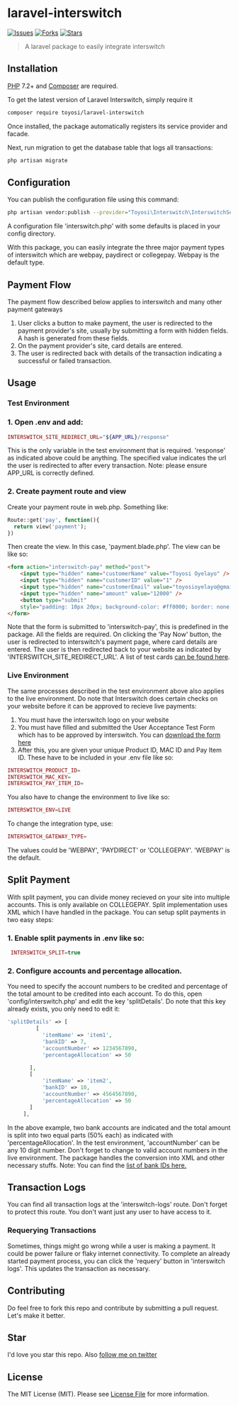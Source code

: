 # laravel-interswitch

[![Issues](	https://img.shields.io/github/issues/toyosi12/laravel-interswitch)](https://github.com/toyosi12/laravel-interswitch/issues)
[![Forks](	https://img.shields.io/github/forks/toyosi12/laravel-interswitch)](https://github.com/toyosi12/laravel-interswitch/forks)
[![Stars](	https://img.shields.io/github/stars/toyosi12/laravel-interswitch)](https://github.com/toyosi12/laravel-interswitch/stars)

> A laravel package to easily integrate interswitch

## Installation

[PHP](https://php.net) 7.2+ and [Composer](https://getcomposer.org) are required.

To get the latest version of Laravel Interswitch, simply require it

```bash
composer require toyosi/laravel-interswitch
```
Once installed, the package automatically registers its service provider and facade.

Next, run migration to get the database table that logs all transactions:

```bash
php artisan migrate
```

## Configuration
You can publish the configuration file using this command:
```bash
php artisan vendor:publish --provider="Toyosi\Interswitch\InterswitchServiceProvider"
```
A configuration file 'interswitch.php' with some defaults is placed in your config directory.

With this package, you can easily integrate the three major payment types of interswitch which are webpay, paydirect or collegepay. Webpay is the default type.

## Payment Flow
The payment flow described below applies to interswitch and many other payment gateways

1. User clicks a button to make payment, the user is redirected to the payment provider's site, usually by submitting a form with hidden fields. A hash is generated from these fields.
2. On the payment provider's site, card details are entered.
3. The user is redirected back with details of the transaction indicating a successful or failed transaction.

## Usage

### Test Environment

### 1. Open .env and add:
```php
INTERSWITCH_SITE_REDIRECT_URL="${APP_URL}/response"
```
This is the only variable in the test environment that is required. 'response' as indicated above could be anything. The specified value indicates the url the user is redirected to after every transaction.
Note: please ensure APP_URL is correctly defined.

### 2. Create payment route and view
Create your payment route in web.php. Something like: 
```php
Route::get('pay', function(){
  return view('payment');
})
```
Then create the view. In this case, 'payment.blade.php'. The view can be like so:
```html
<form action="interswitch-pay" method="post">
    <input type="hidden" name="customerName" value="Toyosi Oyelayo" />
    <input type="hidden" name="customerID" value="1" />
    <input type="hidden" name="customerEmail" value="toyosioyelayo@gmail.com" />
    <input type="hidden" name="amount" value="12000" />
    <button type="submit"
    style="padding: 10px 20px; background-color: #ff0000; border: none; color: #fff">Pay Now</button>
</form>
```

Note that the form is submitted to 'interswitch-pay', this is predefined in the package.
All the fields are required. On clicking the 'Pay Now' button, the user is redirected to interswitch's payment page, where card details are entered. The user is then redirected back to your website as indicated by 'INTERSWITCH_SITE_REDIRECT_URL'.
A list of test cards [can be found here](https://sandbox.interswitchng.com/docbase/docs/webpay/test-cards).


### Live Environment
The same processes described in the test environment above also applies to the live environment. Do note that Interswitch does certain checks on your website before it can be approved to recieve live payments:
1. You must have the interswitch logo on your website
2. You must have filled and submitted the User Acceptance Test Form which has to be approved by interswitch. You can [download the form here](https://sandbox.interswitchng.com/docbase/docs/webpay/merchant-user-acceptance-testing)
3. After this, you are given your unique Product ID, MAC ID and Pay Item ID. These have to be included in your .env file like so:

```php
INTERSWITCH_PRODUCT_ID=
INTERSWITCH_MAC_KEY=
INTERSWITCH_PAY_ITEM_ID=
```

You also have to change the environment to live like so:
```php
INTERSWITCH_ENV=LIVE
```

To change the integration type, use:
```php
INTERSWITCH_GATEWAY_TYPE=
```
The values could be 'WEBPAY', 'PAYDIRECT' or 'COLLEGEPAY'. 'WEBPAY' is the default.

## Split Payment
With split payment, you can divide money recieved on your site into multiple accounts. This is only available on COLLEGEPAY. Split implementation uses XML which I have handled in the package. You can setup split payments in two easy steps:
### 1. Enable split payments in .env like so:
```php
 INTERSWITCH_SPLIT=true
 ```
 ### 2. Configure accounts and percentage allocation.
 You need to specify the account numbers to be credited and percentage of the total amount to be credited into each account. To do this, open 'config/interswitch.php' and edit the key 'splitDetails'. Do note that this key already exists, you only need to edit it:
 ```php
 'splitDetails' => [
          [
            'itemName' => 'item1',
            'bankID' => 7,
            'accountNumber' => 1234567890,
            'percentageAllocation' => 50

        ],
        [
            'itemName' => 'item2',
            'bankID' => 10,
            'accountNumber' => 4564567890,
            'percentageAllocation' => 50
        ]
      ],
 ```
 In the above example, two bank accounts are indicated and the total amount is split into two equal parts (50% each) as indicated with 'percentageAllocation'. In the test environment, 'accountNumber' can be any 10 digit number. Don't forget to change to valid account numbers in the live environment. The package handles the conversion into XML and other necessary stuffs.
 Note: You can find the [list of bank IDs here.](https://sandbox.interswitchng.com/docbase/docs/collegepay-web/xml-split-bank-codes)
 
 ## Transaction Logs
 You can find all transaction logs at the 'interswitch-logs' route. Don't forget to protect this route. You don't want just any user to have access to it.
 
 ### Requerying Transactions
 Sometimes, things might go wrong while a user is making a payment. It could be power failure or flaky internet connectivity. To complete an already started payment process, you can click the 'requery' button in 'interswitch logs'. This updates the transaction as necessary.
 
 ## Contributing
 Do feel free to fork this repo and contribute by submitting a pull request. Let's make it better.
 
 ## Star
 I'd love you star this repo. Also [follow me on twitter](https://twitter.com/dev_toyosi)
 
 ## License

The MIT License (MIT). Please see [License File](LICENSE.md) for more information.






